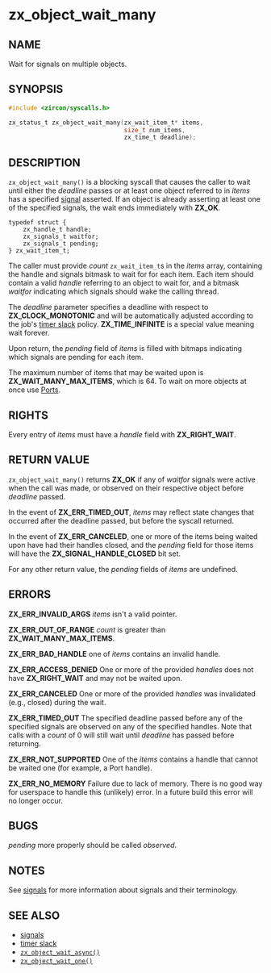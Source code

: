 # zx_object_wait_many

## NAME

<!-- Contents of this heading updated by update-docs-from-fidl, do not edit. -->

Wait for signals on multiple objects.

## SYNOPSIS

<!-- Contents of this heading updated by update-docs-from-fidl, do not edit. -->

```c
#include <zircon/syscalls.h>

zx_status_t zx_object_wait_many(zx_wait_item_t* items,
                                size_t num_items,
                                zx_time_t deadline);
```

## DESCRIPTION

`zx_object_wait_many()` is a blocking syscall that causes the caller to wait
until either the *deadline* passes or at least one object referred to in
*items* has a specified [signal][signals] asserted. If an object is already
asserting at least one of the specified signals, the wait ends immediately with
**ZX_OK**.

```
typedef struct {
    zx_handle_t handle;
    zx_signals_t waitfor;
    zx_signals_t pending;
} zx_wait_item_t;
```

The caller must provide *count* `zx_wait_item_t`s in the *items* array,
containing the handle and signals bitmask to wait for for each item.
Each item should contain a valid *handle* referring to an object to
wait for, and a bitmask *waitfor* indicating which signals should wake
the calling thread.

The *deadline* parameter specifies a deadline with respect to
**ZX_CLOCK_MONOTONIC** and will be automatically adjusted according to the job's
[timer slack] policy.  **ZX_TIME_INFINITE** is a special value meaning wait
forever.

Upon return, the *pending* field of *items* is filled with bitmaps indicating
which signals are pending for each item.

The maximum number of items that may be waited upon is **ZX_WAIT_MANY_MAX_ITEMS**,
which is 64.  To wait on more objects at once use [Ports](/docs/reference/kernel_objects/port.md).

## RIGHTS

<!-- Contents of this heading updated by update-docs-from-fidl, do not edit. -->

Every entry of *items* must have a *handle* field with **ZX_RIGHT_WAIT**.

## RETURN VALUE

`zx_object_wait_many()` returns **ZX_OK** if any of *waitfor* signals were
active when the call was made, or observed on their respective object before
*deadline* passed.

In the event of **ZX_ERR_TIMED_OUT**, *items* may reflect state changes
that occurred after the deadline passed, but before the syscall returned.

In the event of **ZX_ERR_CANCELED**, one or more of the items being waited
upon have had their handles closed, and the *pending* field for those items
will have the **ZX_SIGNAL_HANDLE_CLOSED** bit set.

For any other return value, the *pending* fields of *items* are undefined.

## ERRORS

**ZX_ERR_INVALID_ARGS**  *items* isn't a valid pointer.

**ZX_ERR_OUT_OF_RANGE**  *count* is greater than **ZX_WAIT_MANY_MAX_ITEMS**.

**ZX_ERR_BAD_HANDLE**  one of *items* contains an invalid handle.

**ZX_ERR_ACCESS_DENIED**  One or more of the provided *handles* does not
have **ZX_RIGHT_WAIT** and may not be waited upon.

**ZX_ERR_CANCELED**  One or more of the provided *handles* was invalidated
(e.g., closed) during the wait.

**ZX_ERR_TIMED_OUT**  The specified deadline passed before any of the specified
signals are observed on any of the specified handles. Note that calls with a
*count* of 0 will still wait until *deadline* has passed before returning.

**ZX_ERR_NOT_SUPPORTED**  One of the *items* contains a handle that cannot
be waited one (for example, a Port handle).

**ZX_ERR_NO_MEMORY**  Failure due to lack of memory.
There is no good way for userspace to handle this (unlikely) error.
In a future build this error will no longer occur.

## BUGS

*pending* more properly should be called *observed*.

## NOTES

See [signals] for more information about signals and their terminology.

## SEE ALSO

 - [signals]
 - [timer slack]
 - [`zx_object_wait_async()`]
 - [`zx_object_wait_one()`]

<!-- References updated by update-docs-from-fidl, do not edit. -->

[signals]: /docs/concepts/kernel/signals.md
[timer slack]: /docs/concepts/kernel/timer_slack.md
[`zx_object_wait_async()`]: object_wait_async.md
[`zx_object_wait_one()`]: object_wait_one.md
